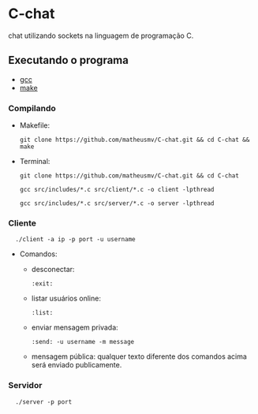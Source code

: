 # C-chat

chat utilizando sockets na linguagem de programação C.

## Executando o programa

 - [gcc](https://gcc.gnu.org/)
 - [make](https://www.gnu.org/software/make/)

### Compilando

 - Makefile:

       git clone https://github.com/matheusmv/C-chat.git && cd C-chat && make

 - Terminal:

       git clone https://github.com/matheusmv/C-chat.git && cd C-chat

       gcc src/includes/*.c src/client/*.c -o client -lpthread

       gcc src/includes/*.c src/server/*.c -o server -lpthread

### Cliente

      ./client -a ip -p port -u username

 - Comandos:

      - desconectar:

            :exit:

      - listar usuários online:

            :list:

      - enviar mensagem privada:

            :send: -u username -m message

      - mensagem pública: qualquer texto diferente dos comandos acima será enviado publicamente.

### Servidor

      ./server -p port
